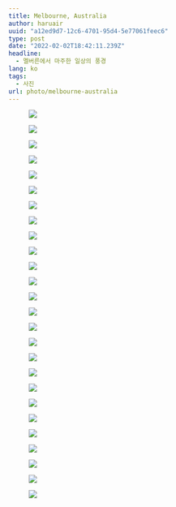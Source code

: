 ```yaml
---
title: Melbourne, Australia
author: haruair
uuid: "a12ed9d7-12c6-4701-95d4-5e77061feec6"
type: post
date: "2022-02-02T18:42:11.239Z"
headline:
  - 멜버른에서 마주한 일상의 풍경
lang: ko
tags:
  - 사진
url: photo/melbourne-australia
---
```


<figure>

<img src="https://live.staticflickr.com/65535/51858811073_23ee9654e5_k.jpg" loading="lazy" />

</figure>

<figure>

<img src="https://live.staticflickr.com/65535/51857772407_9655b1e178_k.jpg" loading="lazy" />

</figure>

<figure>

<img src="https://live.staticflickr.com/65535/51858725671_d909f7dd69_k.jpg" loading="lazy" />

</figure>

<figure>

<img src="https://live.staticflickr.com/65535/51858811278_176eca1a9a_k.jpg" loading="lazy" />

</figure>

<figure>

<img src="https://live.staticflickr.com/65535/51858811348_56234b503f_k.jpg" loading="lazy" />

</figure>

<figure>

<img src="https://live.staticflickr.com/65535/51859388350_ac5262c3d5_k.jpg" loading="lazy" />

</figure>

<figure>

<img src="https://live.staticflickr.com/65535/51858811488_f2981f6534_k.jpg" loading="lazy" />

</figure>

<figure>

<img src="https://live.staticflickr.com/65535/51858811523_19908703ef_k.jpg" loading="lazy" />

</figure>

<figure>

<img src="https://live.staticflickr.com/65535/51859389895_3fdc89ef14_k.jpg" loading="lazy" />

</figure>

<figure>

<img src="https://live.staticflickr.com/65535/51858726161_3a3691cedc_k.jpg" loading="lazy" />

</figure>

<figure>

<img src="https://live.staticflickr.com/65535/51857772932_5977482f49_k.jpg" loading="lazy" />

</figure>

<figure>

<img src="https://live.staticflickr.com/65535/51859388070_e8e95f693a_k.jpg" loading="lazy" />

</figure>

<figure>

<img src="https://live.staticflickr.com/65535/51859388845_159ec66095_k.jpg" loading="lazy" />

</figure>

<figure>

<img src="https://live.staticflickr.com/65535/51857773052_ae04164063_k.jpg" loading="lazy" />

</figure>

<figure>

<img src="https://live.staticflickr.com/65535/51857773122_c044725992_k.jpg" loading="lazy" />

</figure>

<figure>

<img src="https://live.staticflickr.com/65535/51859389065_56bb425d70_k.jpg" loading="lazy" />

</figure>

<figure>

<img src="https://live.staticflickr.com/65535/51859389115_674f0cb9b5_k.jpg" loading="lazy" />

</figure>

<figure>

<img src="https://live.staticflickr.com/65535/51859063689_d602bc4a36_k.jpg" loading="lazy" />

</figure>

<figure>

<img src="https://live.staticflickr.com/65535/51859389405_f7748a9167_k.jpg" loading="lazy" />

</figure>

<figure>

<img src="https://live.staticflickr.com/65535/51859064499_483d5f4a15_k.jpg" loading="lazy" />

</figure>

<figure>

<img src="https://live.staticflickr.com/65535/51859389630_7b755df73e_k.jpg" loading="lazy" />

</figure>

<figure>

<img src="https://live.staticflickr.com/65535/51859389715_b1cc106495_k.jpg" loading="lazy" />

</figure>

<figure>

<img src="https://live.staticflickr.com/65535/51859388560_d13997234e_k.jpg" loading="lazy" />

</figure>

<figure>

<img src="https://live.staticflickr.com/65535/51859064269_e11c29c038_k.jpg" loading="lazy" />

</figure>

<figure>

<img src="https://live.staticflickr.com/65535/51858727301_f534c70ee0_k.jpg" loading="lazy" />

</figure>

<figure>

<img src="https://live.staticflickr.com/65535/51859388205_12c48922d6_k.jpg" loading="lazy" />

</figure>
